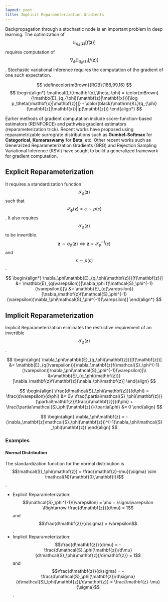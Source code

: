 ```yaml
---
layout: post
title: Implicit Reparameterization Gradients
---
```


<script type="text/x-mathjax-config">
  MathJax.Hub.Config({ TeX: { extensions: ["color.js"] }});
</script>

Backpropagation through a stochastic node is an important problem in deep learning. The optimization of $$\mathbb{E}_{q_\phi(\mathbf{z})}[f(\mathbf{z})]$$ requires computation of $$\nabla_\phi\mathbb{E}_{q_\phi(\mathbf{z})}[f(\mathbf{z})]$$. Stochastic variational inference requires the computation of the gradient of one such expectation.

$$
\definecolor{mBrown}{RGB}{188,99,16}
$$
$$
\begin{align*}
    \mathcal{L}(\mathbf{x},\theta, \phi) = \color{mBrown}{\mathbb{E}_{q_{\phi}(\mathbf{z}|\mathbf{x})}[\log p_\theta(\mathbf{x}|\mathbf{z})]} - \color{black}\mathrm{KL}(q_{\phi}(\mathbf{z}|\mathbf{x})||p(\mathbf{z}))
\end{align*}
$$

Earlier methods of gradient computation include score-function-based estimators (REINFORCE) and pathwise gradient estimators (reparameterization trick). Recent works have proposed using reparametrizable surrograte distributions such as **Gumbel-Softmax** for **Categorical**, **Kumaraswamy** for **Beta**, etc. Other recent works such as Generalized Reparameterization Gradients (GRG) and Rejection Sampling Variational Inference (RSVI) have sought to build a generalized framework for gradient computation.

## Explicit Reparameterization

It requires a standardization function $$\mathcal{S}_\phi(\mathbf{z})$$ such that $$\mathcal{S}_\phi(\mathbf{z}) = \varepsilon \sim p(\varepsilon)$$. It also requires $$\mathcal{S}_\phi(\mathbf{z})$$ to be invertible.
$$\mathbf{z}\sim q_\phi(\mathbf{z}) \Leftrightarrow \mathbf{z} = \mathcal{S}_\phi^{-1}(\varepsilon)$$ and  $$\varepsilon \sim p(\varepsilon)$$.

$$
\begin{align*}
        \nabla_\phi\mathbb{E}_{q_\phi(\mathbf{z})}[f(\mathbf{z})] &=  \mathbb{E}_{q(\varepsilon)}[\nabla_\phi f(\mathcal{S}_\phi^{-1}(\varepsilon))]\\
        &= \mathbb{E}_{q(\varepsilon)}[\nabla_\mathbf{z}f(\mathcal{S}_\phi^{-1}(\varepsilon))\nabla_\phi\mathcal{S}_\phi^{-1}(\varepsilon)]
\end{align*}
$$    

## Implicit Reparameterization
Implicit Reparameterization eliminates the restrictive requirement of an invertible $$\mathcal{S}_\phi(\mathbf{z})$$.

$$
\begin{align}
        \nabla_\phi\mathbb{E}_{q_\phi(\mathbf{z})}[f(\mathbf{z})] &= \mathbb{E}_{q(\varepsilon)}[\nabla_\mathbf{z}f(\mathcal{S}_\phi^{-1}(\varepsilon))\nabla_\phi\mathcal{S}_\phi^{-1}(\varepsilon)]\\
        &=\mathbb{E}_{q_\phi(\mathbf{z})}[\nabla_\mathbf{z}f(\mathbf{z})\nabla_\phi\mathbf{z}]
    \end{align}
$$

$$
    \begin{align}
        \frac{d\mathcal{S}_\phi(\mathbf{z})}{d\phi} = \frac{d\varepsilon}{d\phi} &= 0\\
        \frac{\partial\mathcal{S}_\phi(\mathbf{z})}{\partial\mathbf{z}}\frac{d\mathbf{z}}{d\phi} + \frac{\partial\mathcal{S}_\phi(\mathbf{z})}{\partial\phi} &= 0
    \end{align}
$$

$$
    \begin{align}
    \nabla_\phi\mathbf{z} = -(\nabla_\mathbf{z}\mathcal{S}_\phi(\mathbf{z}))^{-1}\nabla_\phi\mathcal{S}_\phi(\mathbf{z})
    \end{align}
$$

### Examples
#### Normal Distribution

The standardization function for the normal distribution is $$\mathcal{S}_\phi(\mathbf{z}) = \frac{\mathbf{z}-\mu}{\sigma} \sim \mathcal{N}(\mathbf{0},\mathbf{I})$$.

* Explicit Reparameterization: $$\mathcal{S}_\phi^{-1}(\varepsilon) = \mu + \sigma\varepsilon \Rightarrow \frac{d\mathbf{z}}{d\mu} = 1$$ and $$\frac{d\mathbf{z}}{d\sigma} = \varepsilon$$.
* Implicit Reparameterization: $$\frac{d\mathbf{z}}{d\mu} = -\frac{d\mathcal{S}_\phi(\mathbf{z})/d\mu}{d\mathcal{S}_\phi(\mathbf{z})/d\mathbf{z}} = 1$$ and $$\frac{d\mathbf{z}}{d\sigma} = -\frac{d\mathcal{S}_\phi(\mathbf{z})/d\sigma}{d\mathcal{S}_\phi(\mathbf{z})/d\mathbf{z}} = \frac{\mathbf{z}-\mu}{\sigma}$$.
    
    
    
